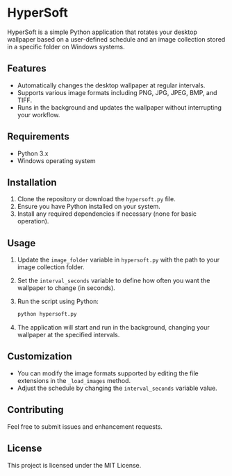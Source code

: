 # HyperSoft

HyperSoft is a simple Python application that rotates your desktop wallpaper based on a user-defined schedule and an image collection stored in a specific folder on Windows systems.

## Features

- Automatically changes the desktop wallpaper at regular intervals.
- Supports various image formats including PNG, JPG, JPEG, BMP, and TIFF.
- Runs in the background and updates the wallpaper without interrupting your workflow.

## Requirements

- Python 3.x
- Windows operating system

## Installation

1. Clone the repository or download the `hypersoft.py` file.
2. Ensure you have Python installed on your system.
3. Install any required dependencies if necessary (none for basic operation).

## Usage

1. Update the `image_folder` variable in `hypersoft.py` with the path to your image collection folder.
2. Set the `interval_seconds` variable to define how often you want the wallpaper to change (in seconds).
3. Run the script using Python:

   ```bash
   python hypersoft.py
   ```

4. The application will start and run in the background, changing your wallpaper at the specified intervals.

## Customization

- You can modify the image formats supported by editing the file extensions in the `_load_images` method.
- Adjust the schedule by changing the `interval_seconds` variable value.

## Contributing

Feel free to submit issues and enhancement requests.

## License

This project is licensed under the MIT License.